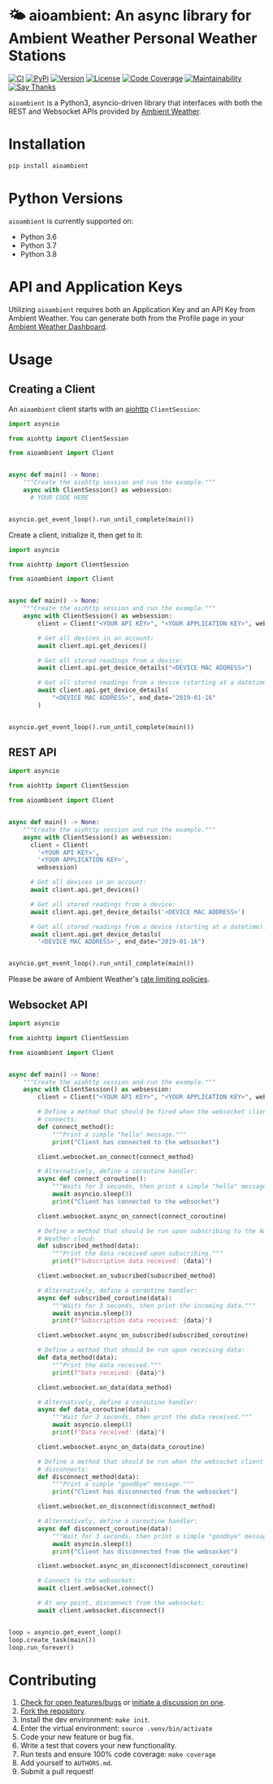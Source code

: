 # 🌤  aioambient: An async library for Ambient Weather Personal Weather Stations

[![CI](https://github.com/bachya/aioambient/workflows/CI/badge.svg)](https://github.com/bachya/aioambient/actions)
[![PyPi](https://img.shields.io/pypi/v/aioambient.svg)](https://pypi.python.org/pypi/aioambient)
[![Version](https://img.shields.io/pypi/pyversions/aioambient.svg)](https://pypi.python.org/pypi/aioambient)
[![License](https://img.shields.io/pypi/l/aioambient.svg)](https://github.com/bachya/aioambient/blob/master/LICENSE)
[![Code Coverage](https://codecov.io/gh/bachya/aioambient/branch/dev/graph/badge.svg)](https://codecov.io/gh/bachya/aioambient)
[![Maintainability](https://api.codeclimate.com/v1/badges/81a9f8274abf325b2fa4/maintainability)](https://codeclimate.com/github/bachya/aioambient/maintainability)
[![Say Thanks](https://img.shields.io/badge/SayThanks-!-1EAEDB.svg)](https://saythanks.io/to/bachya)

`aioambient` is a Python3, asyncio-driven library that interfaces with both the
REST and Websocket APIs provided by
[Ambient Weather](https://ambientweather.net).

# Installation

```python
pip install aioambient
```

# Python Versions

`aioambient` is currently supported on:

* Python 3.6
* Python 3.7
* Python 3.8

# API and Application Keys

Utilizing `aioambient` requires both an Application Key and an API Key from
Ambient Weather. You can generate both from the Profile page in your
[Ambient Weather Dashboard](https://dashboard.ambientweather.net).

# Usage

## Creating a Client

An `aioambient` client starts with an
[aiohttp](https://aiohttp.readthedocs.io/en/stable/) `ClientSession`:

```python
import asyncio

from aiohttp import ClientSession

from aioambient import Client


async def main() -> None:
    """Create the aiohttp session and run the example."""
    async with ClientSession() as websession:
      # YOUR CODE HERE


asyncio.get_event_loop().run_until_complete(main())
```

Create a client, initialize it, then get to it:

```python
import asyncio

from aiohttp import ClientSession

from aioambient import Client


async def main() -> None:
    """Create the aiohttp session and run the example."""
    async with ClientSession() as websession:
        client = Client("<YOUR API KEY>", "<YOUR APPLICATION KEY>", websession)

        # Get all devices in an account:
        await client.api.get_devices()

        # Get all stored readings from a device:
        await client.api.get_device_details("<DEVICE MAC ADDRESS>")

        # Get all stored readings from a device (starting at a datetime):
        await client.api.get_device_details(
            "<DEVICE MAC ADDRESS>", end_date="2019-01-16"
        )


asyncio.get_event_loop().run_until_complete(main())
```

## REST API

```python
import asyncio

from aiohttp import ClientSession

from aioambient import Client


async def main() -> None:
    """Create the aiohttp session and run the example."""
    async with ClientSession() as websession:
      client = Client(
        '<YOUR API KEY>',
        '<YOUR APPLICATION KEY>',
        websession)

      # Get all devices in an account:
      await client.api.get_devices()

      # Get all stored readings from a device:
      await client.api.get_device_details('<DEVICE MAC ADDRESS>')

      # Get all stored readings from a device (starting at a datetime):
      await client.api.get_device_details(
        '<DEVICE MAC ADDRESS>', end_date="2019-01-16")


asyncio.get_event_loop().run_until_complete(main())
```

Please be aware of Ambient Weather's
[rate limiting policies](https://ambientweather.docs.apiary.io/#introduction/rate-limiting).

## Websocket API

```python
import asyncio

from aiohttp import ClientSession

from aioambient import Client


async def main() -> None:
    """Create the aiohttp session and run the example."""
    async with ClientSession() as websession:
        client = Client("<YOUR API KEY>", "<YOUR APPLICATION KEY>", websession)

        # Define a method that should be fired when the websocket client
        # connects:
        def connect_method():
            """Print a simple "hello" message."""
            print("Client has connected to the websocket")

        client.websocket.on_connect(connect_method)

        # Alternatively, define a coroutine handler:
        async def connect_coroutine():
            """Waits for 3 seconds, then print a simple "hello" message."""
            await asyncio.sleep(3)
            print("Client has connected to the websocket")

        client.websocket.async_on_connect(connect_coroutine)

        # Define a method that should be run upon subscribing to the Ambient
        # Weather cloud:
        def subscribed_method(data):
            """Print the data received upon subscribing."""
            print(f"Subscription data received: {data}")

        client.websocket.on_subscribed(subscribed_method)

        # Alternatively, define a coroutine handler:
        async def subscribed_coroutine(data):
            """Waits for 3 seconds, then print the incoming data."""
            await asyncio.sleep(3)
            print(f"Subscription data received: {data}")

        client.websocket.async_on_subscribed(subscribed_coroutine)

        # Define a method that should be run upon receiving data:
        def data_method(data):
            """Print the data received."""
            print(f"Data received: {data}")

        client.websocket.on_data(data_method)

        # Alternatively, define a coroutine handler:
        async def data_coroutine(data):
            """Wait for 3 seconds, then print the data received."""
            await asyncio.sleep(3)
            print(f"Data received: {data}")

        client.websocket.async_on_data(data_coroutine)

        # Define a method that should be run when the websocket client
        # disconnects:
        def disconnect_method(data):
            """Print a simple "goodbye" message."""
            print("Client has disconnected from the websocket")

        client.websocket.on_disconnect(disconnect_method)

        # Alternatively, define a coroutine handler:
        async def disconnect_coroutine(data):
            """Wait for 3 seconds, then print a simple "goodbye" message."""
            await asyncio.sleep(3)
            print("Client has disconnected from the websocket")

        client.websocket.async_on_disconnect(disconnect_coroutine)

        # Connect to the websocket:
        await client.websocket.connect()

        # At any point, disconnect from the websocket:
        await client.websocket.disconnect()


loop = asyncio.get_event_loop()
loop.create_task(main())
loop.run_forever()
```

# Contributing

1. [Check for open features/bugs](https://github.com/bachya/aioambient/issues)
  or [initiate a discussion on one](https://github.com/bachya/aioambient/issues/new).
2. [Fork the repository](https://github.com/bachya/aioambient/fork).
3. Install the dev environment: `make init`.
4. Enter the virtual environment: `source .venv/bin/activate`
5. Code your new feature or bug fix.
6. Write a test that covers your new functionality.
7. Run tests and ensure 100% code coverage: `make coverage`
8. Add yourself to `AUTHORS.md`.
9. Submit a pull request!
